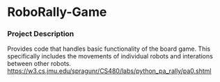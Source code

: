 # RoboRally-Game
### Project Description
Provides code that handles basic functionality of the board game. This specifically includes the movements of individual robots and interations between other robots. 
https://w3.cs.jmu.edu/spragunr/CS480/labs/python_pa_rally/pa0.shtml
